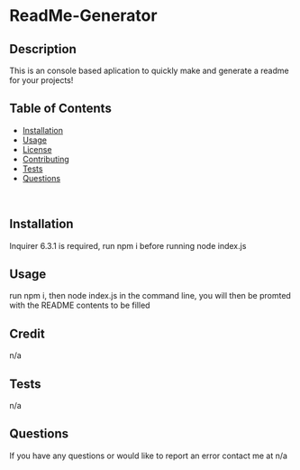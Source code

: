 # ReadMe-Generator &nbsp;

## Description
This is an console based aplication to quickly make and generate a readme for your projects! &nbsp;
<br>
## Table of Contents

- [Installation](#installation)
- [Usage](#usage)
- [License](#license)
- [Contributing](#contributing)
- [Tests](#tests)
- [Questions](#questions)
<br>

## Installation
Inquirer 6.3.1 is required, run npm i before running node index.js &nbsp;
<br>
## Usage
run npm i, then node index.js in the command line, you will then be promted with the README contents to be filled &nbsp;
<br>
## Credit
n/a &nbsp;
<br>



## Tests
n/a
<br>
## Questions
If you have any questions or would like to report an error contact me at n/a &nbsp;

